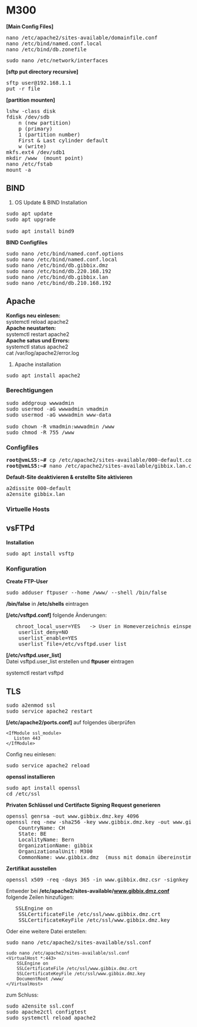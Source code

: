 # M300

**[Main Config Files]**  
<pre>nano /etc/apache2/sites-available/domainfile.conf  
nano /etc/bind/named.conf.local  
nano /etc/bind/db.zonefile  </pre>

<pre>sudo nano /etc/network/interfaces</pre>


**[sftp put directory recursive]**  
<pre>sftp user@192.168.1.1  
put -r file  </pre>

**[partition mounten]**  
<pre>lshw -class disk  
fdisk /dev/sdb  
    n (new partition)  
    p (primary)  
    1 (partition number)  
    First & Last cylinder default  
    w (write)  
mkfs.ext4 /dev/sdb1  
mkdir /www	(mount point)  
nano /etc/fstab  
mount -a  </pre>


## BIND
1. OS Update & BIND Installation 
<pre>sudo apt update
sudo apt upgrade

sudo apt install bind9</pre>

**BIND Configfiles**
<pre>sudo nano /etc/bind/named.conf.options
sudo nano /etc/bind/named.conf.local
sudo nano /etc/bind/db.gibbix.dmz
sudo nano /etc/bind/db.220.168.192
sudo nano /etc/bind/db.gibbix.lan
sudo nano /etc/bind/db.210.168.192
</pre>


## Apache
**Konfigs neu einlesen:**  
systemctl reload apache2  
**Apache neustarten:**  
systemctl restart apache2  
**Apache satus und Errors:**  
systemctl status apache2  
cat /var/log/apache2/error.log    

1. Apache installation
<pre>sudo apt install apache2</pre>

### Berechtigungen
<pre>sudo addgroup wwwadmin
sudo usermod -aG wwwadmin vmadmin
sudo usermod -aG wwwadmin www-data

sudo chown -R vmadmin:wwwadmin /www
sudo chmod -R 755 /www</pre>


### Configfiles
<pre><b>root@vmLS5:~#</b> cp /etc/apache2/sites-available/000-default.conf /etc/apache2/sites-available/gibbix.lan.conf
<b>root@vmLS5:~#</b> nano /etc/apache2/sites-available/gibbix.lan.conf</pre>


**Default-Site deaktivieren & erstellte Site aktivieren**
<pre>a2dissite 000-default
a2ensite gibbix.lan</pre>



### Virtuelle Hosts





## vsFTPd
**Installation**
<pre>sudo apt install vsftp</pre>

### Konfiguration
**Create FTP-User**
<pre>sudo adduser ftpuser --home /www/ --shell /bin/false</pre>

**/bin/false** in **/etc/shells** eintragen  
  
**[/etc/vsftpd.conf]**
folgende Änderungen:  
<pre>	chroot_local_user=YES	-> User in Homeverzeichnis einsperren
	userlist_deny=NO
	userlist_enable=YES
	userlist_file=/etc/vsftpd.user_list</pre>
 
**[/etc/vsftpd.user_list]**  
Datei vsftpd.user_list erstellen und **ftpuser** eintragen
 
systemctl restart vsftpd  
  

## TLS
<pre>sudo a2enmod ssl
sudo service apache2 restart</pre>  
  
**[/etc/apache2/ports.conf]**
auf folgendes überprüfen
 ```   
<IfModule ssl_module>  
 	Listen 443  
</IfModule>
```
  
Config neu einlesen:
<pre>sudo service apache2 reload</pre>
  
  
**openssl installieren**
<pre>sudo apt install openssl
cd /etc/ssl</pre>

**Privaten Schlüssel und Certifacte Signing Request generieren**
<pre>openssl genrsa -out www.gibbix.dmz.key 4096
openssl req -new -sha256 -key www.gibbix.dmz.key -out www.gibbix.dmz.csr
	CountryName: CH
	State: BE
	LocalityName: Bern
	OrganizationName: gibbix
	OrganizationalUnit: M300
	CommonName: www.gibbix.dmz	(muss mit domain übereinstimmen!)</pre>

**Zertifikat ausstellen**
<pre>openssl x509 -req -days 365 -in www.gibbix.dmz.csr -signkey www.gibbix.dmz.key -out www.gibbix.dmz.crt -sha256</pre>

Entweder bei **/etc/apache2/sites-available/www.gibbix.dmz.conf** folgende Zeilen hinzufügen:
<pre>	SSLEngine on
	SSLCertificateFile /etc/ssl/www.gibbix.dmz.crt
	SSLCertificateKeyFile /etc/ssl/www.gibbix.dmz.key</pre>
  
 Oder eine weitere Datei erstellen:
 <pre>sudo nano /etc/apache2/sites-available/ssl.conf</pre>
```
sudo nano /etc/apache2/sites-available/ssl.conf
<VirtualHost *:443>
	SSLEngine on
	SSLCertificateFile /etc/ssl/www.gibbix.dmz.crt
	SSLCertificateKeyFile /etc/ssl/www.gibbix.dmz.key
	DocumentRoot /www/
</VirtualHost>
```

zum Schluss:
<pre>sudo a2ensite ssl.conf
sudo apache2ctl configtest
sudo systemctl reload apache2
</pre>
